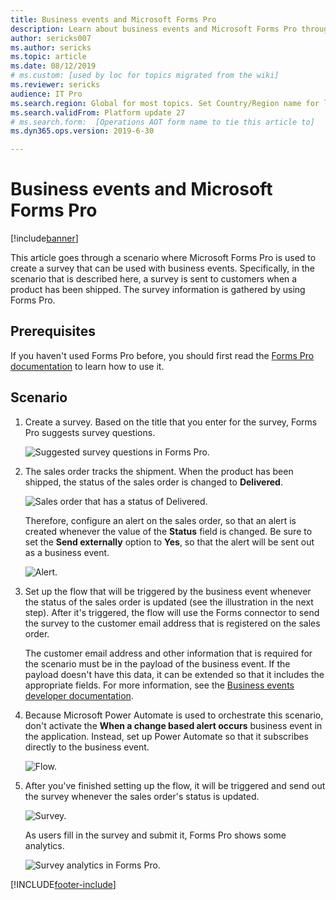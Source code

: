 ```yaml
---
title: Business events and Microsoft Forms Pro
description: Learn about business events and Microsoft Forms Pro through a scenario where a survey is sent to users when a product has been shipped.
author: sericks007
ms.author: sericks
ms.topic: article
ms.date: 08/12/2019
# ms.custom: [used by loc for topics migrated from the wiki]
ms.reviewer: sericks
audience: IT Pro
ms.search.region: Global for most topics. Set Country/Region name for localizations
ms.search.validFrom: Platform update 27
# ms.search.form:  [Operations AOT form name to tie this article to]
ms.dyn365.ops.version: 2019-6-30 

---
```


# Business events and Microsoft Forms Pro

[!include[banner](../../includes/banner.md)]

This article goes through a scenario where Microsoft Forms Pro is used to create a survey that can be used with business events. Specifically, in the scenario that is described here, a survey is sent to customers when a product has been shipped. The survey information is gathered by using Forms Pro.

## Prerequisites

If you haven't used Forms Pro before, you should first read the [Forms Pro documentation](/forms-pro/) to learn how to use it.

## Scenario

1. Create a survey. Based on the title that you enter for the survey, Forms Pro suggests survey questions.

    ![Suggested survey questions in Forms Pro.](../../media/Forms_Pro1.png)

2. The sales order tracks the shipment. When the product has been shipped, the status of the sales order is changed to **Delivered**.

    ![Sales order that has a status of Delivered.](../../media/SalesOrder1.png)

    Therefore, configure an alert on the sales order, so that an alert is created whenever the value of the **Status** field is changed. Be sure to set the **Send externally** option to **Yes**, so that the alert will be sent out as a business event.

    ![Alert.](../../media/Alerts1.png)

3. Set up the flow that will be triggered by the business event whenever the status of the sales order is updated (see the illustration in the next step). After it's triggered, the flow will use the Forms connector to send the survey to the customer email address that is registered on the sales order.

    The customer email address and other information that is required for the scenario must be in the payload of the business event. If the payload doesn't have this data, it can be extended so that it includes the appropriate fields. For more information, see the [Business events developer documentation](../business-events-dev-doc.md).

4. Because Microsoft Power Automate is used to orchestrate this scenario, don't activate the **When a change based alert occurs** business event in the application. Instead, set up Power Automate so that it subscribes directly to the business event.

    ![Flow.](../../media/Flow1.png)

5. After you've finished setting up the flow, it will be triggered and send out the survey whenever the sales order's status is updated.

    ![Survey.](../../media/Survey1.png)

    As users fill in the survey and submit it, Forms Pro shows some analytics.

    ![Survey analytics in Forms Pro.](../../media/Forms_Pro2.png)


[!INCLUDE[footer-include](../../../../includes/footer-banner.md)]
